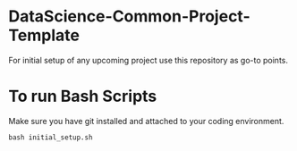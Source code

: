 # DataScience-Common-Project-Template
For initial setup of any upcoming project use this repository as go-to points.

# To run Bash Scripts
Make sure you have git installed and attached to your coding environment.

```
bash initial_setup.sh
```
